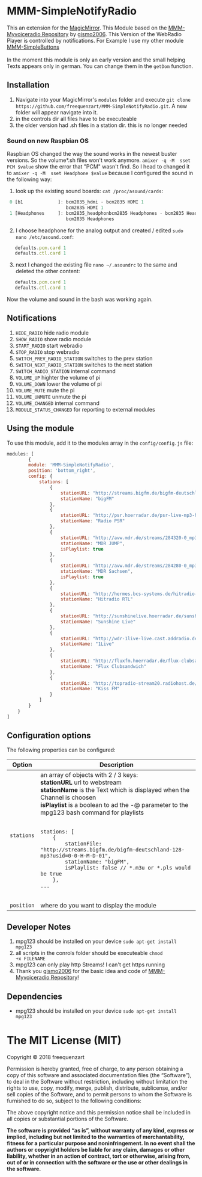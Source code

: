 # MMM-SimpleNotifyRadio
This an extension for the [MagicMirror](https://github.com/MichMich/MagicMirror). This Module based on the [MMM-Myvoiceradio Repository](https://github.com/gismo2006/MMM-Myvoiceradio) by [gismo2006](https://github.com/gismo2006). This Version of the WebRadio Player is controlled by
notifications. For Example I use my other module [MMM-SimpleButtons](https://github.com/freequenzart/MMM-SimpleButtons)<br><br>
In the moment this module is only an early version and the small helping Texts appears only in german. You can change them in the <code>getDom</code> function.
## Installation
1. Navigate into your MagicMirror's `modules` folder and execute `git clone https://github.com/freequenzart/MMM-SimpleNotifyRadio.git`. A new folder will appear navigate into it.
2. in the controls dir all files have to be executeable
3. the older version had .sh files in a station dir. this is no longer needed

### Sound on new Raspbian OS
Raspbian OS changed the way the sound works in the newest buster versions. So the volume*.sh files won't work anymore. `amixer -q -M  sset PCM $value` show the error that "PCM" wasn't find. So I head to changed it to `amixer -q -M  sset Headphone $value` because I configured the sound in the following way:
1. look up the existing sound boards: `cat /proc/asound/cards`:
````javascript
 0 [b1             ]: bcm2835_hdmi - bcm2835 HDMI 1
                      bcm2835 HDMI 1
 1 [Headphones     ]: bcm2835_headphonbcm2835 Headphones - bcm2835 Headphones
                      bcm2835 Headphones
````

2. I choose headphone for the analog output and created / edited `sudo nano /etc/asound.conf`:
````javascript
   defaults.pcm.card 1
   defaults.ctl.card 1
````

3. next I changed the existing file `nano ~/.asoundrc` to the same and deleted the other content:
````javascript
   defaults.pcm.card 1
   defaults.ctl.card 1
````

Now the volume and sound in the bash was working again.

## Notifications
1. `HIDE_RADIO` hide radio module
2. `SHOW_RADIO` show radio module
3. `START_RADIO` start webradio
4. `STOP_RADIO` stop webradio
5. `SWITCH_PREV_RADIO_STATION` switches to the prev station
6. `SWITCH_NEXT_RADIO_STATION` switches to the next station
7. `SWITCH_RADIO_STATION` internal command
8. `VOLUME_UP` highter the volume of pi
9. `VOLUME_DOWN` lower the volume of pi
10. `VOLUME_MUTE` mute the pi
11. `VOLUME_UNMUTE` unmute the pi
12. `VOLUME_CHANGED` internal command
13. `MODULE_STATUS_CHANGED` for reporting to external modules

## Using the module
To use this module, add it to the modules array in the `config/config.js` file:
````javascript
modules: [
		{
		module: 'MMM-SimpleNotifyRadio',
		position: 'bottom_right',
		config: {
			stations: [
				{
					stationURL: "http://streams.bigfm.de/bigfm-deutschland-128-mp3?usid=0-0-H-M-D-01",
					stationName: "bigFM"
				},
				{
					stationURL: "http://psr.hoerradar.de/psr-live-mp3-hq",
					stationName: "Radio PSR"
				},
				{
					stationURL: "http://avw.mdr.de/streams/284320-0_mp3_high.m3u",
					stationName: "MDR JUMP",
					isPlaylist: true
				},
				{
					stationURL: "http://avw.mdr.de/streams/284280-0_mp3_high.m3u",
					stationName: "MDR Sachsen",
					isPlaylist: true
				},
				{
					stationURL: "http://hermes.bcs-systems.de/hitradio-rtl_simulcast__dresden_192k_mp3",
					stationName: "Hitradio RTL"
				},
				{
					stationURL: "http://sunshinelive.hoerradar.de/sunshinelive-live-mp3-hq",
					stationName: "Sunshine Live"
				},
				{
					stationURL: "http://wdr-1live-live.cast.addradio.de/wdr/1live/live/mp3/128/stream.mp3",
					stationName: "1Live"
				},
				{
					stationURL: "http://fluxfm.hoerradar.de/flux-clubsandwich-mp3-mq",
					stationName: "Flux Clubsandwich"
				},
				{
					stationURL: "http://topradio-stream20.radiohost.de/kissfm_mp3-192",
					stationName: "Kiss FM"
				}
			]
		}
	}
]
````

## Configuration options

The following properties can be configured:


<table width="100%">
	<thead>
		<tr>
			<th>Option</th>
			<th width="100%">Description</th>
		</tr>
	<thead>
	<tbody>
		<tr>
			<td><code>stations</code></td>
			<td>an array of objects with 2 / 3 keys:<br>
				<b>stationURL</b> url to webstream<br>
				<b>stationName</b> is the Text which is displayed when the Channel is choosen<br>
				<b>isPlaylist</b> is a boolean to ad the -@ parameter to the mpg123 bash command for playlists<br>
				<br>
				<pre>
<code>stations: [
	{
		stationFile: "http://streams.bigfm.de/bigfm-deutschland-128-mp3?usid=0-0-H-M-D-01",
		stationName: "bigFM",
		isPlaylist: false // *.m3u or *.pls would be true
	},
...</code>
				</pre>
			</td>
		</tr>
		<tr>
			<td><code>position</code></td>
			<td>where do you want to display the module</td>
		</tr>
	</tbody>
</table>

## Developer Notes
1. mpg123 should be installed on your device <code>sudo apt-get install mpg123</code>
2. all scripts in the conrols folder should be executeable  <code>chmod +x FILENAME</code>
3. mpg123 can only play http Streams! I can't get https running
3. Thank you [gismo2006](https://github.com/gismo2006) for the basic idea and code of [MMM-Myvoiceradio Repository](https://github.com/gismo2006/MMM-Myvoiceradio)!

## Dependencies
- mpg123 should be installed on your device <code>sudo apt-get install mpg123</code>

The MIT License (MIT)
=====================

Copyright © 2018 freequenzart

Permission is hereby granted, free of charge, to any person
obtaining a copy of this software and associated documentation
files (the “Software”), to deal in the Software without
restriction, including without limitation the rights to use,
copy, modify, merge, publish, distribute, sublicense, and/or sell
copies of the Software, and to permit persons to whom the
Software is furnished to do so, subject to the following
conditions:

The above copyright notice and this permission notice shall be
included in all copies or substantial portions of the Software.

**The software is provided “as is”, without warranty of any kind, express or implied, including but not limited to the warranties of merchantability, fitness for a particular purpose and noninfringement. In no event shall the authors or copyright holders be liable for any claim, damages or other liability, whether in an action of contract, tort or otherwise, arising from, out of or in connection with the software or the use or other dealings in the software.**
